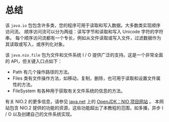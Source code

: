 # 总结

该 `java.io` 包包含许多类，您的程序可用于读取和写入数据。大多数类实现顺序访问流。
顺序访问流可以分为两组：读写字节和读取和写入 Unicode 字符的字符串。
每个顺序访问流都有一个专长，例如从文件读取或写入文件，过滤数据作为其读取或写入，或序列化对象。

该 `java.nio.file` 包为文件和文件系统 I / O 提供广泛的支持。这是一个非常全面的 API，但关键入口点如下：

* Path 有几个操作路径的方法。
* Files 类有文件操作方法，如移动，复制，删除，也可用于读取和设置文件属性的方法。
* FileSystem 有各种用于获取有关文件系统的信息的方法。

有关 NIO.2 的更多信息，请参见 [java.net](https://community.oracle.com/community/java) 上的
 [OpenJDK：NIO 项目网站](http://openjdk.java.net/projects/nio/) 。
 本网站包含 NIO.2 提供的功能的资源，这些功能超出了本教程的范围，如多播，异步 I / O 以及创建自己的文件系统实现。
